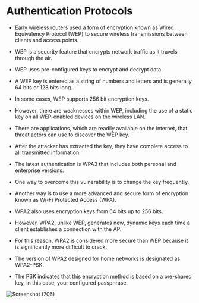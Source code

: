 # Authentication Protocols

- Early wireless routers used a form of encryption known as Wired Equivalency Protocol (WEP) to secure wireless transmissions between clients and access points. 
- WEP is a security feature that encrypts network traffic as it travels through the air. 
- WEP uses pre-configured keys to encrypt and decrypt data. 
- A WEP key is entered as a string of numbers and letters and is generally 64 bits or 128 bits long. 
- In some cases, WEP supports 256 bit encryption keys.

- However, there are weaknesses within WEP, including the use of a static key on all WEP-enabled devices on the wireless LAN. 
- There are applications, which are readily available on the internet, that threat actors can use to discover the WEP key. 
- After the attacker has extracted the key, they have complete access to all transmitted information. 
- The latest authentication is WPA3 that includes both personal and enterprise versions.


- One way to overcome this vulnerability is to change the key frequently. 
- Another way is to use a more advanced and secure form of encryption known as Wi-Fi Protected Access (WPA).

- WPA2 also uses encryption keys from 64 bits up to 256 bits. 
- However, WPA2, unlike WEP, generates new, dynamic keys each time a client establishes a connection with the AP. 
- For this reason, WPA2 is considered more secure than WEP because it is significantly more difficult to crack. 
- The version of WPA2 designed for home networks is designated as WPA2-PSK. 
- The PSK indicates that this encryption method is based on a pre-shared key, in this case, your configured passphrase.

![Screenshot (706)](https://user-images.githubusercontent.com/63872951/176753490-ac0b4c39-d33a-469c-a067-0bf6545a05d1.png)
